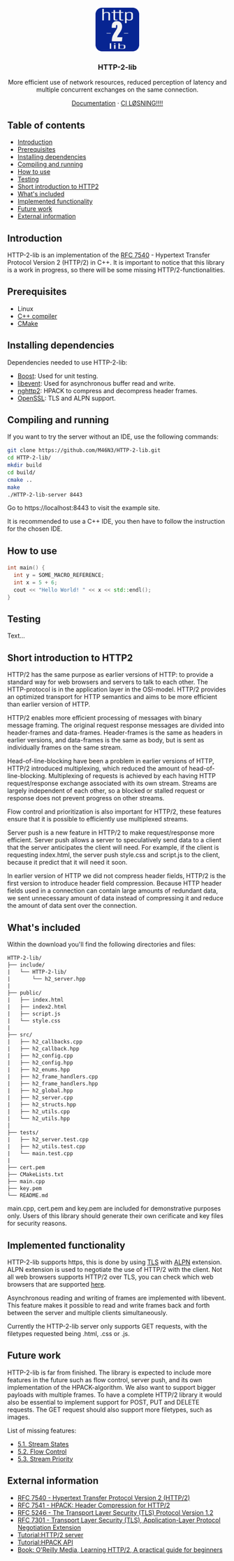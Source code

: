 <p align="center">
  <a href="https://github.com/M46N3/HTTP-2-lib/">
    <img src="docs/59022763_355955211705506_740535327713656832_n.png" alt="HTTP-2-lib logo" width="100" height="100">
  </a>
</p>

<h3 align="center">HTTP-2-lib</h3>

<p align="center">
  More efficient use of network resources, reduced perception of latency and multiple concurrent exchanges on the same connection.
</p>

<p align="center">
  <a href="https://m46n3.github.io/HTTP-2-lib/">Documentation</a>
  ·
  <a href="https://www.nrk.no/">CI LØSNING!!!!</a>
</p>


## Table of contents

- [Introduction](#introduction)
- [Prerequisites](#prerequisites)
- [Installing dependencies](#installing-dependencies)
- [Compiling and running](#compiling-and-running)
- [How to use](#how-to-use)
- [Testing](#testing)
- [Short introduction to HTTP2](#short-introduction-to-HTTP2)
- [What's included](#whats-included)
- [Implemented functionality](#implemented-functionality)
- [Future work](#future-work)
- [External information](#external-information)



## Introduction
HTTP-2-lib is an implementation of the [RFC 7540](https://tools.ietf.org/html/rfc7540) - Hypertext Transfer Protocol Version 2 (HTTP/2) in C++. It is important to notice that this library is a work in progress, so there will be some missing HTTP/2-functionalities.


## Prerequisites
* Linux
* [C++ compiler](https://gcc.gnu.org/)
* [CMake](https://cmake.org/)

## Installing dependencies
Dependencies needed to use HTTP-2-lib:
* [Boost](https://github.com/boostorg/boost): Used for unit testing.
* [libevent](https://github.com/libevent/libevent): Used for asynchronous buffer read and write.
* [nghttp2](https://github.com/nghttp2/nghttp2): HPACK to compress and decompress header frames.
* [OpenSSL](https://github.com/openssl/openssl): TLS and ALPN support.


## Compiling and running
If you want to try the server without an IDE, use the following commands:
```sh
git clone https://github.com/M46N3/HTTP-2-lib.git
cd HTTP-2-lib/
mkdir build
cd build/
cmake ..
make
./HTTP-2-lib-server 8443
```
Go to https://localhost:8443 to visit the example site.

It is recommended to use a C++ IDE, you then have to follow the instruction for the chosen IDE. 


## How to use

```cpp
int main() {
  int y = SOME_MACRO_REFERENCE;
  int x = 5 + 6;
  cout << "Hello World! " << x << std::endl();
}
```

## Testing
Text...

## Short introduction to HTTP2
HTTP/2 has the same purpose as earlier versions of HTTP: to provide a standard way for web browsers and servers to talk to each other. The HTTP-protocol is in the application layer in the OSI-model. HTTP/2 provides an optimized transport for HTTP semantics and aims to be more efficient than earlier version of HTTP.

HTTP/2 enables more efficient processing of messages with binary message framing. The original request response messages are divided into header-frames and data-frames. Header-frames is the same as headers in earlier versions, and data-frames is the same as body, but is sent as individually frames on the same stream.

Head-of-line-blocking have been a problem in earlier versions of HTTP, HTTP/2 introduced multiplexing, which reduced the amount of head-of-line-blocking. Multiplexing of requests is achieved by each having HTTP request/response exchange associated with its own stream. Streams are largely independent of each other, so a blocked or stalled request or response does not prevent progress on other streams.

Flow control and prioritization is also important for HTTP/2, these features ensure that it is possible to efficiently use multiplexed streams. 

Server push is a new feature in HTTP/2 to make request/response more efficient. Server push allows a server to speculatively send data to a client that the server anticipates the client will need. For example, if the client is requesting index.html, the server push style.css and script.js to the client, because it predict that it will need it soon.

In earlier version of HTTP we did not compress header fields, HTTP/2 is the first version to introduce header field compression. Because HTTP header fields used in a connection can contain large amounts of redundant data, we sent unnecessary amount of data instead of compressing it and reduce the amount of data sent over the connection.



## What's included

Within the download you'll find the following directories and files:

```text
HTTP-2-lib/
├── include/
|   └── HTTP-2-lib/
|       └── h2_server.hpp
|
├── public/
|   ├── index.html
|   ├── index2.html
|   ├── script.js
|   └── style.css
|   
├── src/
|   ├── h2_callbacks.cpp
|   ├── h2_callback.hpp
|   ├── h2_config.cpp
|   ├── h2_config.hpp
|   ├── h2_enums.hpp
|   ├── h2_frame_handlers.cpp
|   ├── h2_frame_handlers.hpp
|   ├── h2_global.hpp
|   ├── h2_server.cpp
|   ├── h2_structs.hpp
|   ├── h2_utils.cpp
|   └── h2_utils.hpp
│
├── tests/
|   ├── h2_server.test.cpp
|   ├── h2_utils.test.cpp
|   └── main.test.cpp
|
├── cert.pem
├── CMakeLists.txt
├── main.cpp
├── key.pem
└── README.md
```
main.cpp, cert.pem and key.pem are included for demonstrative purposes only. Users of this library should generate their own cerificate and key files for security reasons. 

## Implemented functionality
HTTP-2-lib supports https, this is done by using [TLS]( https://tools.ietf.org/html/rfc5246) with [ALPN]( https://tools.ietf.org/html/rfc7301) extension. ALPN extension is used to negotiate the use of HTTP/2 with the client. Not all web browsers supports HTTP/2 over TLS, you can check which web browsers that are supported [here]( https://caniuse.com/#search=http2).

Asynchronous reading and writing of frames are implemented with libevent. This feature makes it possible to read and write frames back and forth between the server and multiple clients simultaneously.

Currently the HTTP-2-lib server only supports GET requests, with the filetypes requested being .html, .css or .js.

## Future work
HTTP-2-lib is far from finished. The library is expected to include more features in the future such as flow control, server push, and its own implementation of the HPACK-algorithm. We also want to support bigger payloads with multiple frames. To have a complete HTTP/2 library it would also be essential to implement support for POST, PUT and DELETE requests. The GET request should also support more filetypes, such as images.

List of missing features:
- [5.1. Stream States](https://tools.ietf.org/html/rfc7540#section-5.1)
- [5.2. Flow Control](https://tools.ietf.org/html/rfc7540#section-5.2)
- [5.3. Stream Priority]( https://tools.ietf.org/html/rfc7540#section-5.3)


## External information
- [RFC 7540 - Hypertext Transfer Protocol Version 2 (HTTP/2)](https://tools.ietf.org/html/rfc7540)
- [RFC 7541 - HPACK: Header Compression for HTTP/2](https://tools.ietf.org/html/rfc7541)
- [RFC 5246 - The Transport Layer Security (TLS) Protocol Version 1.2](https://tools.ietf.org/html/rfc5246)
- [RFC 7301 - Transport Layer Security (TLS), Application-Layer Protocol Negotiation Extension](https://tools.ietf.org/html/rfc7301)
- [Tutorial:HTTP/2 server](https://nghttp2.org/documentation/tutorial-server.html#)
- [Tutorial:HPACK API](https://nghttp2.org/documentation/tutorial-hpack.html)
- [Book: O'Reilly Media, Learning HTTP/2, A practical guide for beginners](https://www.amazon.com/Learning-HTTP-Practical-Guide-Beginners/dp/1491962445)
